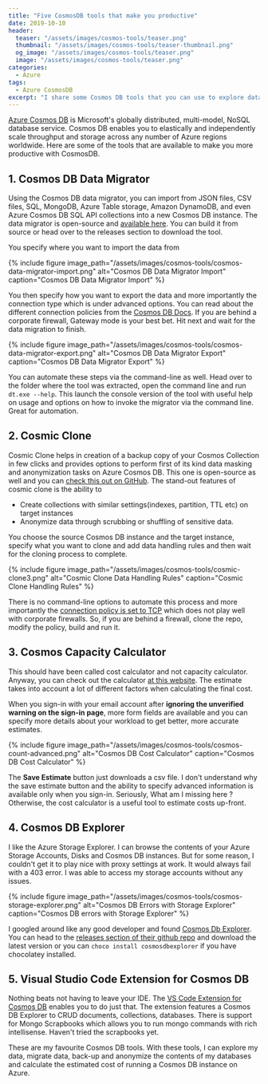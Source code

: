 ```yaml
---
title: "Five CosmosDB tools that make you productive"
date: 2019-10-10
header:
  teaser: "/assets/images/cosmos-tools/teaser.png"
  thumbnail: "/assets/images/cosmos-tools/teaser-thumbnail.png"
  og_image: "/assets/images/cosmos-tools/teaser.png"
  image: "/assets/images/cosmos-tools/teaser.png"
categories:
  - Azure
tags:
  - Azure CosmosDB
excerpt: "I share some Cosmos DB tools that you can use to explore data, migrate content, back-up and anonymize the contents of your databases, calculate estimated cost of running a Cosmos DB instance on Azure and be more productive with Cosmos DB."
---
```


[Azure Cosmos DB](https://docs.microsoft.com/en-us/azure/cosmos-db/introduction) is Microsoft's globally distributed, multi-model, NoSQL database service. Cosmos DB enables you to elastically and independently scale throughput and storage across any number of Azure regions worldwide. Here are some of the tools that are available to make you more productive with CosmosDB.

## 1. Cosmos DB Data Migrator

Using the Cosmos DB data migrator, you can import from JSON files, CSV files, SQL, MongoDB, Azure Table storage, Amazon DynamoDB, and even Azure Cosmos DB SQL API collections into a new Cosmos DB instance. The data migrator is open-source and [available here](https://github.com/Azure/azure-documentdb-datamigrationtool). You can build it from source or head over to the releases section to download the tool.

You specify where you want to import the data from

{% include figure image_path="/assets/images/cosmos-tools/cosmos-data-migrator-import.png" alt="Cosmos DB Data Migrator Import" caption="Cosmos DB Data Migrator Import" %}

You then specify how you want to export the data and more importantly the connection type which is under advanced options. You can read about the different connection policies from the [Cosmos DB Docs](https://docs.microsoft.com/bs-latn-ba/azure/cosmos-db/performance-tips). If you are behind a corporate firewall, Gateway mode is your best bet. Hit next and wait for the data migration to finish.

{% include figure image_path="/assets/images/cosmos-tools/cosmos-data-migrator-export.png" alt="Cosmos DB Data Migrator Export" caption="Cosmos DB Data Migrator Export" %}

You can automate these steps via the command-line as well. Head over to the folder where the tool was extracted, open the command line and run `dt.exe --help`. This launch the console version of the tool with useful help on usage and options on how to invoke the migrator via the command line. Great for automation.

## 2. Cosmic Clone

Cosmic Clone helps in creation of a backup copy of your Cosmos Collection in few clicks and provides options to perform first of its kind data masking and anonymization tasks on Azure Cosmos DB. This one is open-source as well and you can [check this out on GitHub](https://github.com/microsoft/CosmicClone). The stand-out features of cosmic clone is the ability to

- Create collections with similar settings(indexes, partition, TTL etc) on target instances
- Anonymize data through scrubbing or shuffling of sensitive data.

You choose the source Cosmos DB instance and the target instance, specify what you want to clone and add data handling rules and then wait for the cloning process to complete.

{% include figure image_path="/assets/images/cosmos-tools/cosmic-clone3.png" alt="Cosmic Clone Data Handling Rules" caption="Cosmic Clone Handling Rules" %}

There is no command-line options to automate this process and more importantly the [connection policy is set to TCP](https://github.com/microsoft/CosmicClone/blob/master/CosmosClone/CosmosCloneCommon/Utility/CosmosDBHelper.cs#L23) which does not play well with corporate firewalls. So, if you are behind a firewall, clone the repo, modify the policy, build and run it.

## 3. Cosmos Capacity Calculator

This should have been called cost calculator and not capacity calculator. Anyway, you can check out the calculator [at this website](https://cosmos.azure.com/capacitycalculator/). The estimate takes into account a lot of different factors when calculating the final cost.

When you sign-in with your email account after **ignoring the unverified warning on the sign-in page**, more form fields are available and you can specify more details about your workload to get better, more accurate estimates.

{% include figure image_path="/assets/images/cosmos-tools/cosmos-count-advanced.png" alt="Cosmos DB Cost Calculator" caption="Cosmos DB Cost Calculator" %}

The **Save Estimate** button just downloads a csv file. I don't understand why the save estimate button and the ability to specify advanced information is available only when you sign-in. Seriously, What am I missing here ? Otherwise, the cost calculator is a useful tool to estimate costs up-front.

## 4. Cosmos DB Explorer

I like the Azure Storage Explorer. I can browse the contents of your Azure Storage Accounts, Disks and Cosmos DB instances. But for some reason, I couldn't get it to play nice with proxy settings at work. It would always fail with a 403 error. I was able to access my storage accounts without any issues.

{% include figure image_path="/assets/images/cosmos-tools/cosmos-storage-explorer.png" alt="Cosmos DB Errors with Storage Explorer" caption="Cosmos DB errors with Storage Explorer" %}

I googled around like any good developer and found [Cosmos Db Explorer](https://www.bruttin.com/CosmosDbExplorer/). You can head to the [releases section of their github repo](https://github.com/sachabruttin/CosmosDbExplorer/releases) and download the latest version or you can `choco install cosmosdbexplorer` if you have chocolatey installed.

## 5. Visual Studio Code Extension for Cosmos DB

Nothing beats not having to leave your IDE. The [VS Code Extension for Cosmos DB](https://marketplace.visualstudio.com/items?itemName=ms-azuretools.vscode-cosmosdb) enables you to do just that. The extension features a Cosmos DB Explorer to CRUD documents, collections, databases. There is support for Mongo Scrapbooks which allows you to run mongo commands with rich intellisense. Haven't tried the scrapbooks yet.

These are my favourite Cosmos DB tools. With these tools, I can explore my data, migrate data, back-up and anonymize the contents of my databases and calculate the estimated cost of running a Cosmos DB instance on Azure.
